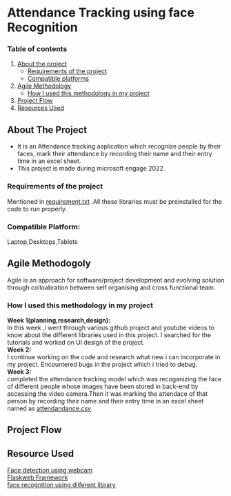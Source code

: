 # Attendance Tracking using face Recognition
### Table of contents <BR>
1. [About the project](https://github.com/ADHYA-MITTAL/face-recognition#about-the-project)<br>
    - [Requirements of the project](https://github.com/ADHYA-MITTAL/face-recognition#requirements-of-the-project)<br>
    - [Compatible platforms](https://github.com/ADHYA-MITTAL/face-recognition#compatible-platform)<br>  
2. [Agile Methodology](https://github.com/ADHYA-MITTAL/face-recognition/#agile-methodogoly)<br>
    - [How I used this methodology in my project](https://github.com/ADHYA-MITTAL/face-recognition#how-i-used-this-methodology-in-my-project)<br>
3. [Project Flow](https://github.com/ADHYA-MITTAL/face-recognition/#project-flow) <br>
4. [Resources Used](https://github.com/ADHYA-MITTAL/face-recognition/#resource-used)
  
## About The Project
- It is an Attendance tracking aaplication which recognize people by their faces, mark their attendance by recording their name and their entry time in an excel sheet.
- This project is made during microsoft engage 2022.<br>
### Requirements of the project
Mentioned in [requirement.txt](https://github.com/ADHYA-MITTAL/face-recognition/blob/main/requirement.txt) .All these libraries must be preinstalled for the code to run properly. <br>
### Compatible Platform:<br>
Laptop,Desktops,Tablets
## Agile Methodogoly
Agile is an approach for software/project development and evolving solution through colloabration between self organising and cross functional team.
### How I used this methodology in my project
**Week 1(planning,research,design):**<br>
In this week ,i went through various github project and youtube videos to know about the different libraries used in this project. I searched for the tutorials and worked on UI design of the project.<br>
**Week 2:**<br>
 I continue working on the code and research what new i can incorporate in my project. Encountered bugs in the project which i tried to debug.<br>
**Week 3:**<br>
 completed the attendance tracking model which was recoganizing the face of different people whose images have been stored in back-end by accessing the video camera.Then it was marking the attendace of that person by recording their name and their entry time in an excel sheet named as [attendandance.csv](https://github.com/ADHYA-MITTAL/face-recognition/blob/main/attendance.csv)<br>
## Project Flow
  
## Resource Used
 [Face detection using webcam](https://realpython.com/face-detection-in-python-using-a-webcam/#pre-requisites)<br>
 [Flaskweb Framework](https://www.youtube.com/watch?v=Az1MH_e1hVA)<br>
 [face recognition using diiferent library](https://analyticsindiamag.com/a-complete-guide-on-building-a-face-attendance-system/)
